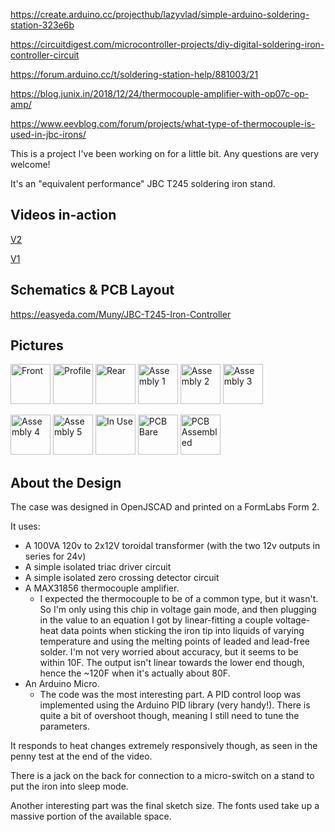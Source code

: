 https://create.arduino.cc/projecthub/lazyvlad/simple-arduino-soldering-station-323e6b

https://circuitdigest.com/microcontroller-projects/diy-digital-soldering-iron-controller-circuit

https://forum.arduino.cc/t/soldering-station-help/881003/21

https://blog.junix.in/2018/12/24/thermocouple-amplifier-with-op07c-op-amp/

https://www.eevblog.com/forum/projects/what-type-of-thermocouple-is-used-in-jbc-irons/

This is a project I've been working on for a little bit. Any questions are very welcome!

It's an "equivalent performance" JBC T245 soldering iron stand.

## Videos in-action
[V2](https://www.youtube.com/watch?v=oT_kzjgQcro)

[V1](https://www.youtube.com/watch?v=Gup-r7FQM7E)

## Schematics & PCB Layout
https://easyeda.com/Muny/JBC-T245-Iron-Controller

## Pictures
<img src="https://raw.githubusercontent.com/Muny-/DIY-JBC-T245-Station/master/pics/front.jpg" alt="Front" width="64"> <img src="https://raw.githubusercontent.com/Muny-/DIY-JBC-T245-Station/master/pics/profile.jpg" alt="Profile" width="64"> <img src="https://raw.githubusercontent.com/Muny-/DIY-JBC-T245-Station/master/pics/rear.jpg" alt="Rear" width="64"> <img src="https://raw.githubusercontent.com/Muny-/DIY-JBC-T245-Station/master/pics/assembly-1.jpg" alt="Assembly 1" width="64"> <img src="https://raw.githubusercontent.com/Muny-/DIY-JBC-T245-Station/master/pics/assembly-2.jpg" alt="Assembly 2" width="64"> <img src="https://raw.githubusercontent.com/Muny-/DIY-JBC-T245-Station/master/pics/assembly-3.jpg" alt="Assembly 3" width="64">

<img src="https://raw.githubusercontent.com/Muny-/DIY-JBC-T245-Station/master/pics/assembly-4.jpg" alt="Assembly 4" width="64"> <img src="https://raw.githubusercontent.com/Muny-/DIY-JBC-T245-Station/master/pics/assembly-5.jpg" alt="Assembly 5" width="64"> <img src="https://raw.githubusercontent.com/Muny-/DIY-JBC-T245-Station/master/pics/in-use.jpg" alt="In Use" width="64"> <img src="https://raw.githubusercontent.com/Muny-/DIY-JBC-T245-Station/master/pics/pcb-bare.jpg" alt="PCB Bare" width="64">
<img src="https://raw.githubusercontent.com/Muny-/DIY-JBC-T245-Station/master/pics/pcb-assembled.jpg" alt="PCB Assembled" width="64">

## About the Design

The case was designed in OpenJSCAD and printed on a FormLabs Form 2.

It uses:
* A 100VA 120v to 2x12V toroidal transformer (with the two 12v outputs in series for 24v)
* A simple isolated triac driver circuit
* A simple isolated zero crossing detector circuit
* A MAX31856 thermocouple amplifier.
     * I expected the thermocouple to be of a common type, but it wasn't. So I'm only using this chip in voltage gain mode, and then plugging in the value to an equation I got by linear-fitting a couple voltage-heat data points when sticking the iron tip into liquids of varying temperature and using the melting points of leaded and lead-free solder. I'm not very worried about accuracy, but it seems to be within 10F. The output isn't linear towards the lower end though, hence the ~120F when it's actually about 80F.
* An Arduino Micro. 
    * The code was the most interesting part. A PID control loop was implemented using the Arduino PID library (very handy!). There is quite a bit of overshoot though, meaning I still need to tune the parameters. 

It responds to heat changes extremely responsively though, as seen in the penny test at the end of the video. 

There is a jack on the back for connection to a micro-switch on a stand to put the iron into sleep mode.

Another interesting part was the final sketch size. The fonts used take up a massive portion of the available space.
